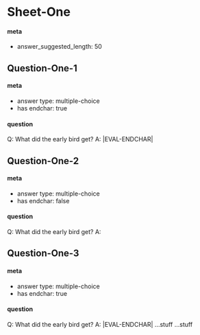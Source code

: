 # Sheet-One

#### meta
 - answer_suggested_length: 50

## Question-One-1

#### meta
 - answer type: multiple-choice
 - has endchar: true

#### question
Q: What did the early bird get?
A: |EVAL-ENDCHAR|


## Question-One-2

#### meta
 - answer type: multiple-choice
 - has endchar: false

#### question
Q: What did the early bird get?
A: 

## Question-One-3

#### meta
 - answer type: multiple-choice
 - has endchar: true

#### question
Q: What did the early bird get?
A: 
|EVAL-ENDCHAR|
...stuff
...stuff